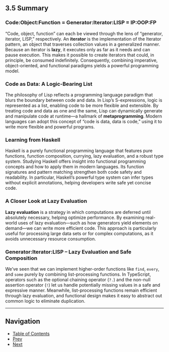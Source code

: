 ## 3.5 Summary

### Code:Object:Function = Generator:Iterator:LISP = IP:OOP:FP

“Code, object, function” can each be viewed through the lens of “generator, iterator, LISP,” respectively. An **iterator** is the implementation of the Iterator pattern, an object that traverses collection values in a generalized manner. Because an iterator is **lazy**, it executes only as far as it needs and can pause execution. This makes it possible to create iterators that could, in principle, be consumed indefinitely. Consequently, combining imperative, object-oriented, and functional paradigms yields a powerful programming model.

### Code as Data: A Logic-Bearing List

The philosophy of Lisp reflects a programming language paradigm that blurs the boundary between code and data. In Lisp’s S-expressions, logic is represented as a list, enabling code to be more flexible and extensible. By treating code and data as one and the same, Lisp can dynamically generate and manipulate code at runtime—a hallmark of **metaprogramming**. Modern languages can adopt this concept of “code is data, data is code,” using it to write more flexible and powerful programs.

### Learning from Haskell

Haskell is a purely functional programming language that features pure functions, function composition, currying, lazy evaluation, and a robust type system. Studying Haskell offers insight into functional programming concepts and how to apply them in modern languages. Its function signatures and pattern matching strengthen both code safety and readability. In particular, Haskell’s powerful type system can infer types without explicit annotations, helping developers write safe yet concise code.

### A Closer Look at Lazy Evaluation

**Lazy evaluation** is a strategy in which computations are deferred until absolutely necessary, helping optimize performance. By examining real-world uses of lazy evaluation—such as how generators yield elements on demand—we can write more efficient code. This approach is particularly useful for processing large data sets or for complex computations, as it avoids unnecessary resource consumption.

### Generator:Iterator:LISP – Lazy Evaluation and Safe Composition

We’ve seen that we can implement higher-order functions like `find`, `every`, and `some` purely by combining list-processing functions. In TypeScript, operators such as the optional chaining operator (`?.`) and the non-null assertion operator (`!`) let us handle potentially missing values in a safe and expressive manner. Meanwhile, list-processing functions remain efficient through lazy evaluation, and functional design makes it easy to abstract out common logic to eliminate duplication.

---

## Navigation

- [Table of Contents](README.md)
- [Prev](3.4-Generator%3AIterator%3ALISP-–-Lazy-Evaluation-and-Safe-Composition.md)
- [Next](README.md)